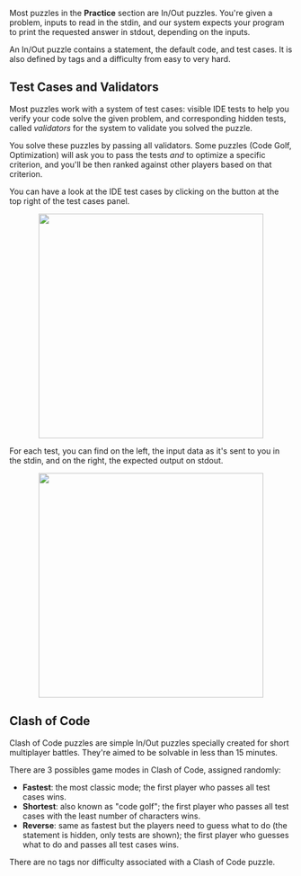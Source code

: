 Most puzzles in the **Practice** section are In/Out puzzles. You're given a problem, inputs to read in the stdin, and our system expects your program to print the requested answer in stdout, depending on the inputs.

An In/Out puzzle contains a statement, the default code, and test cases. It is also defined by tags and a difficulty from easy to very hard.

## Test Cases and Validators

Most puzzles work with a system of test cases: visible IDE tests to help you verify your code solve the given problem, and corresponding hidden tests, called _validators_ for the system to validate you solved the puzzle.

You solve these puzzles by passing all validators. Some puzzles (Code Golf, Optimization) will ask you to pass the tests _and_ to optimize a specific criterion, and you'll be then ranked against other players based on that criterion.

You can have a look at the IDE test cases by clicking on the button at the top right of the test cases panel.

<img src="https://www.codingame.com/servlet/mfileservlet?id=32176742376130" width="400" style="margin-left: auto;margin-right: auto;display: block;">

For each test, you can find on the left, the input data as it's sent to you in the stdin, and on the right, the expected output on stdout.

<img src="https://www.codingame.com/servlet/mfileservlet?id=32177207300883" width="400" style="margin-left: auto;margin-right: auto;display: block;">

## Clash of Code <a name="clash"/>

Clash of Code puzzles are simple In/Out puzzles specially created for short multiplayer battles. They're aimed to be solvable in less than 15 minutes. 

There are 3 possibles game modes in Clash of Code, assigned randomly:

- **Fastest**: the most classic mode; the first player who passes all test cases wins.
- **Shortest**: also known as "code golf"; the first player who passes all test cases with the least number of characters wins.
- **Reverse**: same as fastest but the players need to guess what to do (the statement is hidden, only tests are shown); the first player who guesses what to do and passes all test cases wins.

There are no tags nor difficulty associated with a Clash of Code puzzle.